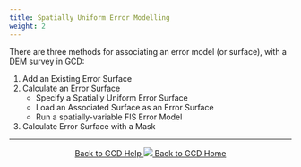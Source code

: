 ```yaml
---
title: Spatially Uniform Error Modelling
weight: 2
---
```


There are three methods for associating an error model (or surface), with a DEM survey in GCD:
1. Add an Existing Error Surface
2. Calculate an Error Surface
	- Specify a Spatially Uniform Error Surface
	- Load an Associated Surface as an Error Surface
	- Run a spatially-variable FIS Error Model
3. Calculate Error Surface with a Mask

------
<div align="center">
	<a class="hollow button" href="{{ site.baseurl }}/Help"><i class="fa fa-chevron-circle-left"></i>  Back to GCD Help </a>  
	<a class="hollow button" href="{{ site.baseurl }}/"><img src="{{ site.baseurl}}/assets/images/icons/GCDAddIn.png">  Back to GCD Home </a>  
</div>